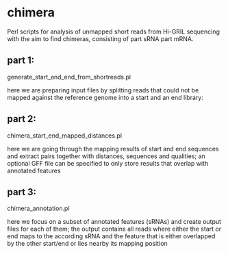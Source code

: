 # chimera
Perl scripts for analysis of unmapped short reads from Hi-GRIL sequencing with the aim to find chimeras, consisting of part sRNA part mRNA.

## part 1:
generate_start_and_end_from_shortreads.pl

here we are preparing input files by splitting reads that could not be mapped 
against the reference genome into a start and an end library:

## part 2:
chimera_start_end_mapped_distances.pl

here we are going through the mapping results of start and end sequences
and extract pairs together with distances, sequences and qualities;
an optional GFF file can be specified to only store results that overlap with
annotated features

## part 3:
chimera_annotation.pl

here we focus on a subset of annotated features (sRNAs) and create output files for each of them;
the output contains all reads where either the start or end maps to the according sRNA
and the feature that is either overlapped by the other start/end or lies nearby its mapping position
